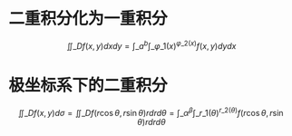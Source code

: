 # 二重积分化为一重积分
$$\iint\limits\_D {f\left( {x,y} \right)dxdy} = \int\_a^b {\int\_{{\varphi \_1}\left( x \right)}^{{\varphi \_2}\left( x \right)} {f\left( {x,y} \right)dydx} }$$


# 极坐标系下的二重积分
$$\iint\limits\_D {f\left( {x,y} \right)d\sigma } = \iint\limits\_D {f\left( {r\cos \theta ,r\sin \theta } \right)rdrd\theta } = \int\_\alpha ^\beta {\int\_{{r\_1}\left( \theta \right)}^{{r\_2}\left( \theta \right)} {f\left( {r\cos \theta ,r\sin \theta } \right)rdrd\theta } }$$





